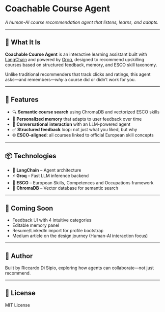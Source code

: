 # Coachable Course Agent

*A human-AI course recommendation agent that listens, learns, and adapts.*

---

## 🧠 What It Is

**Coachable Course Agent** is an interactive learning assistant built with [LangChain](https://www.langchain.com/) and powered by [Groq](https://groq.com/), designed to recommend upskilling courses based on structured feedback, memory, and ESCO skill taxonomy.

Unlike traditional recommenders that track clicks and ratings, this agent asks—and remembers—*why* a course did or didn’t work for you.

---

## 🎯 Features

- 🔍 **Semantic course search** using ChromaDB and vectorized ESCO skills  
- 🧠 **Personalized memory** that adapts to user feedback over time  
- 💬 **Conversational interaction** with an LLM-powered agent  
- ✅ **Structured feedback** loop: not just what you liked, but why  
- 🌐 **ESCO-aligned**: all courses linked to official European skill concepts

---

## 📦 Technologies

- 🧱 **LangChain** – Agent architecture
- ⚡ **Groq** – Fast LLM inference backend
- 🧭 **ESCO** – European Skills, Competences and Occupations framework
- 🧠 **ChromaDB** – Vector database for semantic search

---

## 🚀 Coming Soon

- Feedback UI with 4 intuitive categories  
- Editable memory panel  
- Resume/LinkedIn import for profile bootstrap  
- Medium article on the design journey (Human-AI interaction focus)

---

## 👤 Author

Built by Riccardo Di Sipio, exploring how agents can collaborate—not just recommend.

---

## 📖 License

MIT License